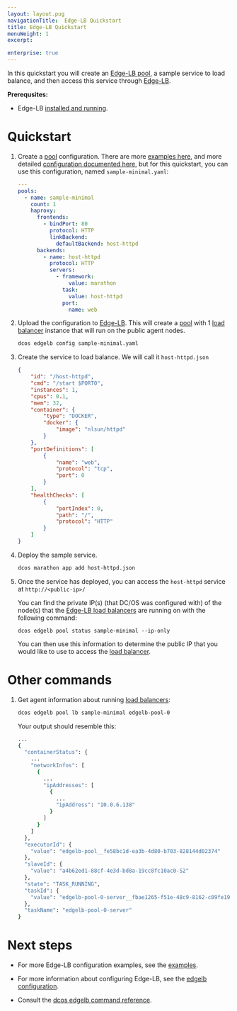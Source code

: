 ```yaml
---
layout: layout.pug
navigationTitle:  Edge-LB Quickstart
title: Edge-LB Quickstart
menuWeight: 1
excerpt:

enterprise: true
---
```


In this quickstart you will create an [Edge-LB pool](/1.11/networking/edge-lb/architecture#edge-lb-pool), a sample service to load balance, and then access this service through [Edge-LB](/1.11/networking/edge-lb/architecture#edge-lb).

**Prerequsites:**

- Edge-LB [installed and running](/1.11/networking/edge-lb/installing/).

# Quickstart

1.  Create a [pool](/1.11/networking/edge-lb/architecture#edge-lb-pool) configuration. There are more [examples here](/1.11/networking/edge-lb/examples), and more detailed [configuration documented here](/1.11/networking/edge-lb/configuration), but for this quickstart, you can use this configuration, named `sample-minimal.yaml`:

    ```yaml
    ---
    pools:
      - name: sample-minimal
        count: 1
        haproxy:
          frontends:
            - bindPort: 80
              protocol: HTTP
              linkBackend:
                defaultBackend: host-httpd
          backends:
            - name: host-httpd
              protocol: HTTP
              servers:
                - framework:
                    value: marathon
                  task:
                    value: host-httpd
                  port:
                    name: web
    ```
1.  Upload the configuration to [Edge-LB](/1.11/networking/edge-lb/architecture#edge-lb). This will create a [pool](/1.11/networking/edge-lb/architecture#edge-lb-pool) with 1 [load balancer](/1.11/networking/edge-lb/architecture#edge-lb-load-balancer) instance that will run on the public agent nodes.

    ```bash
    dcos edgelb config sample-minimal.yaml
    ```

1.  Create the service to load balance. We will call it `host-httpd.json`

    ```json
    {
        "id": "/host-httpd",
        "cmd": "/start $PORT0",
        "instances": 1,
        "cpus": 0.1,
        "mem": 32,
        "container": {
            "type": "DOCKER",
            "docker": {
                "image": "nlsun/httpd"
            }
        },
        "portDefinitions": [
            {
                "name": "web",
                "protocol": "tcp",
                "port": 0
            }
        ],
        "healthChecks": [
            {
                "portIndex": 0,
                "path": "/",
                "protocol": "HTTP"
            }
        ]
    }
    ```

1.  Deploy the sample service.

    ```bash
    dcos marathon app add host-httpd.json
    ```

1.  Once the service has deployed, you can access the `host-httpd` service at `http://<public-ip>/`

    You can find the private IP(s) (that DC/OS was configured with) of the node(s) that the [Edge-LB load balancers](/1.11/networking/edge-lb/architecture#edge-lb-load-balancer) are running on with the following command:
    ```
    dcos edgelb pool status sample-minimal --ip-only
    ```

    You can then use this information to determine the public IP that you would like to use to access the [load balancer](/1.11/networking/edge-lb/architecture#edge-lb-load-balancer).

# Other commands

1.  Get agent information about running [load balancers](/1.11/networking/edge-lb/architecture#edge-lb-load-balancer):

    ```bash
    dcos edgelb pool lb sample-minimal edgelb-pool-0
    ```

    Your output should resemble this:

    ```bash
    ...
    {
      "containerStatus": {
        ...
        "networkInfos": [
          {
            ...
            "ipAddresses": [
              {
                ...
                "ipAddress": "10.0.6.138"
              }
            ]
          }
        ]
      },
      "executorId": {
        "value": "edgelb-pool__fe58bc1d-ea3b-4d80-b703-828144d02374"
      },
      "slaveId": {
        "value": "a4b62ed1-88cf-4e3d-bd8a-19cc8fc10ac0-S2"
      },
      "state": "TASK_RUNNING",
      "taskId": {
        "value": "edgelb-pool-0-server__fbae1265-f51e-48c9-8162-c09fe19b657d"
      },
      "taskName": "edgelb-pool-0-server"
    }
    ```

# Next steps

- For more Edge-LB configuration examples, see the [examples](/1.11/networking/edge-lb/examples).
- For more information about configuring Edge-LB, see the [edgelb configuration](/1.11/networking/edge-lb/configuration).

- Consult the [dcos edgelb command reference](/1.11/cli/command-reference/dcos-edgelb/).
